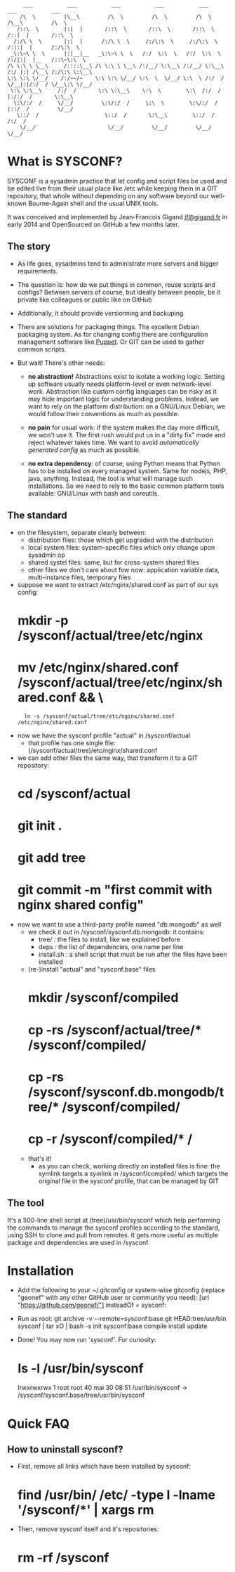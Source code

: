          ___           ___           ___           ___           ___           ___           ___     
        /\  \         |\__\         /\  \         /\  \         /\  \         /\__\         /\  \    
       /::\  \        |:|  |       /::\  \       /::\  \       /::\  \       /::|  |       /::\  \   
      /:/\ \  \       |:|  |      /:/\ \  \     /:/\:\  \     /:/\:\  \     /:|:|  |      /:/\:\  \  
     _\:\~\ \  \      |:|__|__   _\:\~\ \  \   /:/  \:\  \   /:/  \:\  \   /:/|:|  |__   /::\~\:\  \ 
    /\ \:\ \ \__\     /::::\__\ /\ \:\ \ \__\ /:/__/ \:\__\ /:/__/ \:\__\ /:/ |:| /\__\ /:/\:\ \:\__\
    \:\ \:\ \/__/    /:/~~/~    \:\ \:\ \/__/ \:\  \  \/__/ \:\  \ /:/  / \/__|:|/:/  / \/__\:\ \/__/
     \:\ \:\__\     /:/  /       \:\ \:\__\    \:\  \        \:\  /:/  /      |:/:/  /       \:\__\  
      \:\/:/  /     \/__/         \:\/:/  /     \:\  \        \:\/:/  /       |::/  /         \/__/  
       \::/  /                     \::/  /       \:\__\        \::/  /        /:/  /                 
        \/__/                       \/__/         \/__/         \/__/         \/__/                  
  


What is SYSCONF?
================

SYSCONF is a sysadmin practice that let config and script files be used and
be edited live from their usual place like /etc while keeping them in a GIT
repository, that whole without depending on any software beyond our well-known
Bourne-Again shell and the usual UNIX tools.

It was conceived and implemented by Jean-Francois Gigand <jf@gigand.fr> in
early 2014 and OpenSourced on GitHub a few months later.


The story
---------
* As life goes, sysadmins tend to administrate more servers and bigger requirements.

* The question is: how do we put things in common, reuse scripts and configs? Between servers of course, but ideally between people, be it private like colleagues or public like on GitHub

* Additionally, it should provide versionning and backuping

* There are solutions for packaging things. The excellent Debian packaging system. As for changing config there are configuration management software like [Puppet](http://puppetlabs.com/). Or GIT can be used to gather common scripts.

* But wait! There's other needs:

  * **no abstraction!** Abstractions exist to isolate a working logic. Setting up software usually needs platform-level or even network-level work. Abstraction like custom config languages can be risky as it may hide important logic for understanding problems. Instead, we want to rely on the platform distribution: on a GNU/Linux Debian, we would follow their conventions as much as possible.

  * **no pain** for usual work: if the system makes the day more difficult, we won't use it. The first rush would put us in a "dirty fix" mode and reject whatever takes time. We want to avoid *automatically generated config* as much as possible.

  * **no extra dependency**: of course, using Python means that Python has to be installed on every managed system. Same for nodejs, PHP, java, anything. Instead, the tool is what will manage such installations. So we need to rely to the basic common platform tools available: GNU/Linux with bash and coreutils.


The standard
------------
* on the filesystem, separate clearly between:
  * distribution files: those which get upgraded with the distribution
  * local system files: system-specific files which only change upon sysadmin op
  * shared systel files: same, but for cross-system shared files
  * other files we don't care about fow now: application variable data, multi-instance files, temporary files
* suppose we want to extract /etc/nginx/shared.conf as part of our sys config:
    # mkdir -p /sysconf/actual/tree/etc/nginx
    # mv /etc/nginx/shared.conf /sysconf/actual/tree/etc/nginx/shared.conf && \
        ln -s /sysconf/actual/tree/etc/nginx/shared.conf /etc/nginx/shared.conf
* now we have the sysconf profile "actual" in /sysconf/actual
  * that profile has one single file: (/sysconf/actual/tree)/etc/nginx/shared.conf
* we can add other files the same way, that transform it to a GIT repository:
    # cd /sysconf/actual
    # git init .
    # git add tree
    # git commit -m "first commit with nginx shared config"
* now we want to use a third-party profile named "db.mongodb" as well
  * we check it out in /sysconf/sysconf.db.mongodb: it contains:
    * tree/ : the files to install, like we explained before
    * deps : the list of dependencies, one name per line
    * install.sh : a shell script that must be run after the files have been installed
  * (re-)install "actual" and "sysconf.base" files
    # mkdir /sysconf/compiled
    # cp -rs /sysconf/actual/tree/* /sysconf/compiled/
    # cp -rs /sysconf/sysconf.db.mongodb/tree/* /sysconf/compiled/
    # cp -r /sysconf/compiled/* /
  * that's it!
    * as you can check, working directly on installed files is fine: the symlink targets a symlink in /sysconf/compiled/ which targets the original file in the sysconf profile, that can be managed by GIT


The tool
--------
It's a 500-line shell script at (tree)/usr/bin/sysconf which help performing the commands to manage the sysconf profiles according to the standard, using SSH to clone and pull from remotes. It gets more useful as multiple package and dependencies are used in /sysconf.


Installation
============

* Add the following to your ~/.gitconfig or system-wise gitconfig (replace "geonef" with any other GitHub user or community you need):
    [url "https://github.com/geonef/"]
      insteadOf = sysconf:

* Run as root:
git archive -v --remote=sysconf:base.git HEAD:tree/usr/bin sysconf | tar xO | bash -s init sysconf:base compile install update

* Done! You may now run 'sysconf'. For curiosity:
    # ls -l /usr/bin/sysconf
    lrwxrwxrwx 1 root root 40 mai   30 08:51 /usr/bin/sysconf -> /sysconf/sysconf.base/tree/usr/bin/sysconf


Quick FAQ
=========

How to uninstall sysconf?
-------------------------

* First, remove all links which have been installed by sysconf:
    # find /usr/bin/ /etc/ -type l -lname '/sysconf/*' | xargs rm
* Then, remove sysconf itself and it's repositories:
    # rm -rf /sysconf

